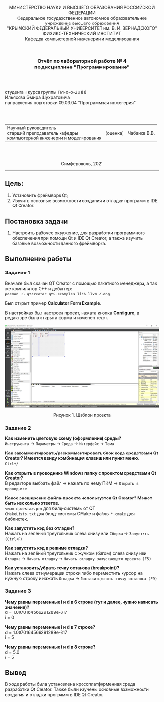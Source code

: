 <p align="center">МИНИСТЕРСТВО НАУКИ  И ВЫСШЕГО ОБРАЗОВАНИЯ РОССИЙСКОЙ ФЕДЕРАЦИИ<br>
Федеральное государственное автономное образовательное учреждение высшего образования<br>
"КРЫМСКИЙ ФЕДЕРАЛЬНЫЙ УНИВЕРСИТЕТ им. В. И. ВЕРНАДСКОГО"<br>
ФИЗИКО-ТЕХНИЧЕСКИЙ ИНСТИТУТ<br>
Кафедра компьютерной инженерии и моделирования</p>
<br>
<h3 align="center">Отчёт по лабораторной работе № 4<br> по дисциплине "Программирование"</h3>
<br><br>
<p>студента 1 курса группы ПИ-б-о-201(1)<br>
Ильясова Эмира Шухратовича<br>
направления подготовки 09.03.04 "Программная инженерия"</p>
<br><br>
<table>
<tr><td>Научный руководитель<br> старший преподаватель кафедры<br> компьютерной инженерии и моделирования</td>
<td>(оценка)</td>
<td>Чабанов В.В.</td>
</tr>
</table>
<br><br>
<p align="center">Симферополь, 2021</p>
<hr>


## Цель:

1. Установить фреймворк Qt;
2. Изучить основные возможности создания и отладки программ в IDE Qt Creator.
## Постановка задачи
1. Настроить рабочее окружение, для разработки программного обеспечения при помощи Qt и IDE Qt Creator, а также изучить базовые возможности данного фреймворка.

## Выполнение работы

### Задание 1
Вначале был скачан QT Creator с помощью пакетного менеджера, а так же компилятор C++ и дебаггер:<br>
`pacman -S qtcreator qt5-examples lldb llvm clang`

Был открыт пример **Calculator Form Example**.

В настройках был настроен проект, нажата кнопка **Configure**, в редакторе была открыта форма и изменен текст.

![](images/1.png)
<p align="center">
Рисунок 1. Шаблон проекта
</p>


### Задание 2
**Как изменить цветовую схему (оформление) среды?**<br>
`Инструменты` -> `Параметры` -> `Среда` -> `Интерфейс` -> `Тема`

**Как закомментировать/раскомментировать блок кода средствами Qt Creator? Имеется ввиду комбинация клавиш или пункт меню.**<br>
`Ctrl+/`

**Как открыть в проводнике Windows папку с проектом средствами Qt Creator?**<br>
В редакторе выбрать файл -> нажать по нему ПКМ -> `Открыть в проводнике`

**Какое расширение файла-проекта используется Qt Creator? Может быть несколько ответов.**<br>
`<имя проекта>.pro` для билд-системы от QT<br>
`CMakeLists.txt` для билд-системы CMake и файлы `*.cmake` для библиотек.

**Как запустить код без отладки?**<br>
Нажать на зелёный треугольник слева снизу или `Сборка` -> `Запустить (Ctrl+R)`

**Как запустить код в режиме отладки?**<br>
Нажать на зелёный треугольник с жучком (багом) слева снизу или `Отладка` -> `Начать отладку` -> `Начать отладку запускающего проекта (F5)`

**Как установить/убрать точку останова (breakpoint)?**<br>
Нажать слева от нумерации строки либо переместить курсор на нужную строку и нажать `Отладка` -> `Поставить/снять точку останова (F9)`


### Задание 3
**Чему равны переменные i и d в 6 строке (тут и далее, нужно написать значения)?**<br>
d = 1.0070164569291289e-317<br>
i = 0

**Чему равны переменные i и d в 7 строкe?**<br>
d = 1.0070164569291289e-317<br>
i = 5

**Чему равны переменные i и d в 8 строке?**<br>
d = 5.0<br>
i = 5

## Вывод
В ходе работы была установлена кроссплатформенная среда разработки Qt Creator. Также были изучены основные возможности создания и отладки программ в IDE Qt Creator.